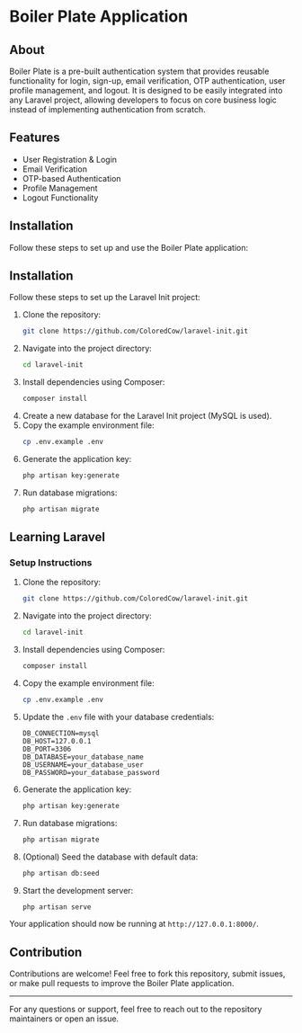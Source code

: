 
# Boiler Plate Application

## About

Boiler Plate is a pre-built authentication system that provides reusable functionality for login, sign-up, email verification, OTP authentication, user profile management, and logout. It is designed to be easily integrated into any Laravel project, allowing developers to focus on core business logic instead of implementing authentication from scratch.

## Features
- User Registration & Login
- Email Verification
- OTP-based Authentication
- Profile Management
- Logout Functionality

## Installation

Follow these steps to set up and use the Boiler Plate application:

## Installation

Follow these steps to set up the Laravel Init project:

1. Clone the repository:
   ```sh
   git clone https://github.com/ColoredCow/laravel-init.git
   ```
2. Navigate into the project directory:
   ```sh
   cd laravel-init
   ```
3. Install dependencies using Composer:
   ```sh
   composer install
   ```
4. Create a new database for the Laravel Init project (MySQL is used).
5. Copy the example environment file:
   ```sh
   cp .env.example .env
   ```
6. Generate the application key:
   ```sh
   php artisan key:generate
   ```
7. Run database migrations:
   ```sh
   php artisan migrate
   ```

## Learning Laravel


### Setup Instructions

1. Clone the repository:
   ```sh
   git clone https://github.com/ColoredCow/laravel-init.git
   ```

2. Navigate into the project directory:
   ```sh
   cd laravel-init
   ```

3. Install dependencies using Composer:
   ```sh
   composer install
   ```

4. Copy the example environment file:
   ```sh
   cp .env.example .env
   ```

5. Update the `.env` file with your database credentials:
   ```env
   DB_CONNECTION=mysql
   DB_HOST=127.0.0.1
   DB_PORT=3306
   DB_DATABASE=your_database_name
   DB_USERNAME=your_database_user
   DB_PASSWORD=your_database_password
   ```

6. Generate the application key:
   ```sh
   php artisan key:generate
   ```

7. Run database migrations:
   ```sh
   php artisan migrate
   ```

8. (Optional) Seed the database with default data:
   ```sh
   php artisan db:seed
   ```

9. Start the development server:
   ```sh
   php artisan serve
   ```

Your application should now be running at `http://127.0.0.1:8000/`.

## Contribution
Contributions are welcome! Feel free to fork this repository, submit issues, or make pull requests to improve the Boiler Plate application.

---

For any questions or support, feel free to reach out to the repository maintainers or open an issue.
